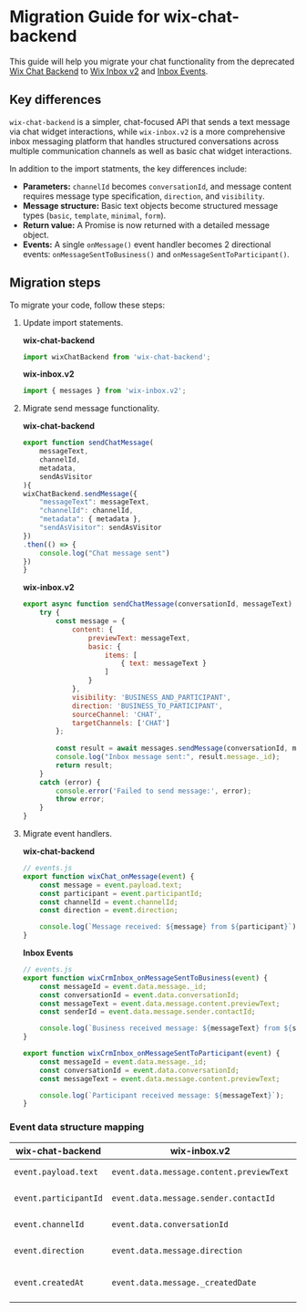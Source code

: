 # Migration Guide for wix-chat-backend

This guide will help you migrate your chat functionality from the deprecated [Wix Chat Backend](https://dev.wix.com/docs/velo/apis/wix-chat-backend/introduction) to [Wix Inbox v2](https://dev.wix.com/docs/velo/apis/wix-inbox-v2/introduction) and [Inbox Events](https://dev.wix.com/docs/velo/events-service-plugins/inbox/events/on-message-sent-to-business).

## Key differences

`wix-chat-backend` is a simpler, chat-focused API that sends a text message via chat widget interactions, while `wix-inbox.v2` is a more comprehensive inbox messaging platform that handles structured conversations across multiple communication channels as well as basic chat widget interactions. 

In addition to the import statments, the key differences include: 
- **Parameters:** `channelId` becomes `conversationId`, and message content requires message type specification, `direction`, and `visibility`. 
- **Message structure:** Basic text objects become structured message types (`basic`, `template`, `minimal`, `form`).
- **Return value:** A Promise is now returned with a detailed message object. 
- **Events:** A single `onMessage()` event handler becomes 2 directional events: `onMessageSentToBusiness()` and `onMessageSentToParticipant()`. 


## Migration steps

To migrate your code, follow these steps: 
1. Update import statements.

    **wix-chat-backend**
    ```js
    import wixChatBackend from 'wix-chat-backend';
    ```

    **wix-inbox.v2**
    ```js
    import { messages } from 'wix-inbox.v2';
    ```

2. Migrate send message functionality. 

    **wix-chat-backend**
    ```js
    export function sendChatMessage(
        messageText, 
        channelId, 
        metadata, 
        sendAsVisitor
    ){ 
    wixChatBackend.sendMessage({
        "messageText": messageText,
        "channelId": channelId,
        "metadata": { metadata },
        "sendAsVisitor": sendAsVisitor
    })
    .then(() => {
        console.log("Chat message sent")
    })
    }
    ```

    **wix-inbox.v2**
    ```js
    export async function sendChatMessage(conversationId, messageText) {
        try {
            const message = {
                content: {
                    previewText: messageText,
                    basic: {
                        items: [
                            { text: messageText }
                        ]
                    }
                },
                visibility: 'BUSINESS_AND_PARTICIPANT',
                direction: 'BUSINESS_TO_PARTICIPANT',
                sourceChannel: 'CHAT',
                targetChannels: ['CHAT']
            };
            
            const result = await messages.sendMessage(conversationId, message);
            console.log("Inbox message sent:", result.message._id);
            return result;
        } 
        catch (error) {
            console.error('Failed to send message:', error);
            throw error;
        }
    } 
    ```

3. Migrate event handlers. 

    **wix-chat-backend**
    ```javascript
    // events.js
    export function wixChat_onMessage(event) {
        const message = event.payload.text;
        const participant = event.participantId;
        const channelId = event.channelId;
        const direction = event.direction;
    
        console.log(`Message received: ${message} from ${participant}`);
    }
    ```

    **Inbox Events**
    ```javascript
    // events.js
    export function wixCrmInbox_onMessageSentToBusiness(event) {
        const messageId = event.data.message._id;
        const conversationId = event.data.conversationId;
        const messageText = event.data.message.content.previewText;
        const senderId = event.data.message.sender.contactId;
    
        console.log(`Business received message: ${messageText} from ${senderId}`);
    }

    export function wixCrmInbox_onMessageSentToParticipant(event) {
        const messageId = event.data.message._id;
        const conversationId = event.data.conversationId;
        const messageText = event.data.message.content.previewText;
    
        console.log(`Participant received message: ${messageText}`);
    }
    ```

### Event data structure mapping

| wix-chat-backend | wix-inbox.v2 | Description |
|------------------|--------------|-------------|
| `event.payload.text` | `event.data.message.content.previewText` | Message text content |
| `event.participantId` | `event.data.message.sender.contactId` | Sender identifier |
| `event.channelId` | `event.data.conversationId` | Conversation identifier |
| `event.direction` | `event.data.message.direction` | Message direction |
| `event.createdAt` | `event.data.message._createdDate` | Message creation timestamp |

